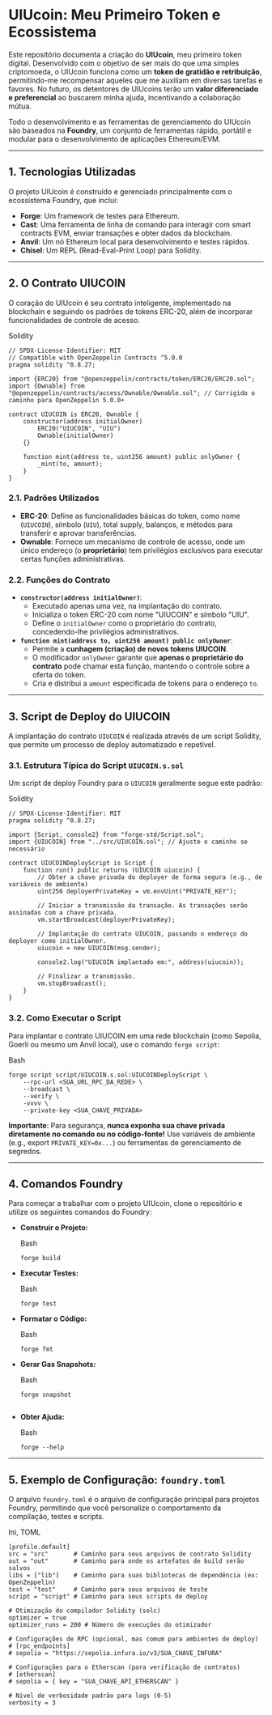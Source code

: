 # UIUcoin: Meu Primeiro Token e Ecossistema



Este repositório documenta a criação do **UIUcoin**, meu primeiro token digital. Desenvolvido com o objetivo de ser mais do que uma simples criptomoeda, o UIUcoin funciona como um **token de gratidão e retribuição**, permitindo-me recompensar aqueles que me auxiliam em diversas tarefas e favores. No futuro, os detentores de UIUcoins terão um **valor diferenciado e preferencial** ao buscarem minha ajuda, incentivando a colaboração mútua.

Todo o desenvolvimento e as ferramentas de gerenciamento do UIUcoin são baseados na **Foundry**, um conjunto de ferramentas rápido, portátil e modular para o desenvolvimento de aplicações Ethereum/EVM.

------



## 1. Tecnologias Utilizadas

O projeto UIUcoin é construído e gerenciado principalmente com o ecossistema Foundry, que inclui:

- **Forge**: Um framework de testes para Ethereum.
- **Cast**: Uma ferramenta de linha de comando para interagir com smart contracts EVM, enviar transações e obter dados da blockchain.
- **Anvil**: Um nó Ethereum local para desenvolvimento e testes rápidos.
- **Chisel**: Um REPL (Read-Eval-Print Loop) para Solidity.

------



## 2. O Contrato UIUCOIN

O coração do UIUcoin é seu contrato inteligente, implementado na blockchain e seguindo os padrões de tokens ERC-20, além de incorporar funcionalidades de controle de acesso.

Solidity

```
// SPDX-License-Identifier: MIT
// Compatible with OpenZeppelin Contracts ^5.0.0
pragma solidity ^0.8.27;

import {ERC20} from "@openzeppelin/contracts/token/ERC20/ERC20.sol";
import {Ownable} from "@openzeppelin/contracts/access/Ownable/Ownable.sol"; // Corrigido o caminho para OpenZeppelin 5.0.0+

contract UIUCOIN is ERC20, Ownable {
    constructor(address initialOwner)
        ERC20("UIUCOIN", "UIU")
        Ownable(initialOwner)
    {}

    function mint(address to, uint256 amount) public onlyOwner {
        _mint(to, amount);
    }
}
```



### 2.1. Padrões Utilizados

- **ERC-20**: Define as funcionalidades básicas do token, como nome (`UIUCOIN`), símbolo (`UIU`), total supply, balanços, e métodos para transferir e aprovar transferências.
- **Ownable**: Fornece um mecanismo de controle de acesso, onde um único endereço (o **proprietário**) tem privilégios exclusivos para executar certas funções administrativas.



### 2.2. Funções do Contrato

- **`constructor(address initialOwner)`**:
  - Executado apenas uma vez, na implantação do contrato.
  - Inicializa o token ERC-20 com nome "UIUCOIN" e símbolo "UIU".
  - Define o `initialOwner` como o proprietário do contrato, concedendo-lhe privilégios administrativos.
- **`function mint(address to, uint256 amount) public onlyOwner`**:
  - Permite a **cunhagem (criação) de novos tokens UIUCOIN**.
  - O modificador `onlyOwner` garante que **apenas o proprietário do contrato** pode chamar esta função, mantendo o controle sobre a oferta do token.
  - Cria e distribui a `amount` especificada de tokens para o endereço `to`.

------



## 3. Script de Deploy do UIUCOIN

A implantação do contrato `UIUCOIN` é realizada através de um script Solidity, que permite um processo de deploy automatizado e repetível.

### 3.1. Estrutura Típica do Script `UIUCOIN.s.sol`

Um script de deploy Foundry para o `UIUCOIN` geralmente segue este padrão:

Solidity

```
// SPDX-License-Identifier: MIT
pragma solidity ^0.8.27;

import {Script, console2} from "forge-std/Script.sol";
import {UIUCOIN} from "../src/UIUCOIN.sol"; // Ajuste o caminho se necessário

contract UIUCOINDeployScript is Script {
    function run() public returns (UIUCOIN uiucoin) {
        // Obter a chave privada do deployer de forma segura (e.g., de variáveis de ambiente)
        uint256 deployerPrivateKey = vm.envUint("PRIVATE_KEY");

        // Iniciar a transmissão da transação. As transações serão assinadas com a chave privada.
        vm.startBroadcast(deployerPrivateKey);

        // Implantação do contrato UIUCOIN, passando o endereço do deployer como initialOwner.
        uiucoin = new UIUCOIN(msg.sender);

        console2.log("UIUCOIN implantado em:", address(uiucoin));

        // Finalizar a transmissão.
        vm.stopBroadcast();
    }
}
```



### 3.2. Como Executar o Script



Para implantar o contrato UIUCOIN em uma rede blockchain (como Sepolia, Goerli ou mesmo um Anvil local), use o comando `forge script`:

Bash

```
forge script script/UIUCOIN.s.sol:UIUCOINDeployScript \
    --rpc-url <SUA_URL_RPC_DA_REDE> \
    --broadcast \
    --verify \
    -vvvv \
    --private-key <SUA_CHAVE_PRIVADA>
```

**Importante**: Para segurança, **nunca exponha sua chave privada diretamente no comando ou no código-fonte!** Use variáveis de ambiente (e.g., export `PRIVATE_KEY=0x...`) ou ferramentas de gerenciamento de segredos.

------



## 4. Comandos Foundry

Para começar a trabalhar com o projeto UIUcoin, clone o repositório e utilize os seguintes comandos do Foundry:

- **Construir o Projeto:**

  Bash

  ```
  forge build
  ```

- **Executar Testes:**

  Bash

  ```
  forge test
  ```

- **Formatar o Código:**

  Bash

  ```
  forge fmt
  ```

- **Gerar Gas Snapshots:**

  Bash

  ```
  forge snapshot
  ```

  ```
  
  ```

- **Obter Ajuda:**

  Bash

  ```
  forge --help
  ```

------



## 5. Exemplo de Configuração: `foundry.toml`



O arquivo `foundry.toml` é o arquivo de configuração principal para projetos Foundry, permitindo que você personalize o comportamento da compilação, testes e scripts.

Ini, TOML

```
[profile.default]
src = "src"       # Caminho para seus arquivos de contrato Solidity
out = "out"       # Caminho para onde os artefatos de build serão salvos
libs = ["lib"]    # Caminho para suas bibliotecas de dependência (ex: OpenZeppelin)
test = "test"     # Caminho para seus arquivos de teste
script = "script" # Caminho para seus scripts de deploy

# Otimização do compilador Solidity (solc)
optimizer = true
optimizer_runs = 200 # Número de execuções do otimizador

# Configurações de RPC (opcional, mas comum para ambientes de deploy)
# [rpc_endpoints]
# sepolia = "https://sepolia.infura.io/v3/SUA_CHAVE_INFURA"

# Configurações para o Etherscan (para verificação de contratos)
# [etherscan]
# sepolia = { key = "SUA_CHAVE_API_ETHERSCAN" }

# Nível de verbosidade padrão para logs (0-5)
verbosity = 3
```

